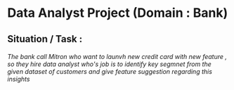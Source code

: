 # Data Analyst Project (Domain : Bank)

## Situation / Task :
######    The bank call Mitron who want to launvh new credit card with new feature , so they hire data analyst who's job is to identify key segmnet from the given dataset of customers and give feature suggestion regarding this insights
